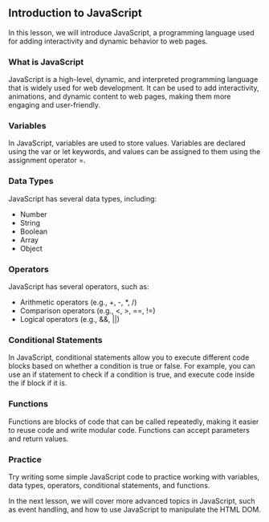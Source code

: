 ## Introduction to JavaScript

In this lesson, we will introduce JavaScript, a programming language used for adding interactivity and dynamic behavior to web pages.

### What is JavaScript

JavaScript is a high-level, dynamic, and interpreted programming language that is widely used for web development. It can be used to add interactivity, animations, and dynamic content to web pages, making them more engaging and user-friendly.

### Variables

In JavaScript, variables are used to store values. Variables are declared using the var or let keywords, and values can be assigned to them using the assignment operator =.

### Data Types

JavaScript has several data types, including:

- Number
- String
- Boolean
- Array
- Object

### Operators

JavaScript has several operators, such as:

- Arithmetic operators (e.g., +, -, \*, /)
- Comparison operators (e.g., <, >, ==, !=)
- Logical operators (e.g., &&, ||)

### Conditional Statements

In JavaScript, conditional statements allow you to execute different code blocks based on whether a condition is true or false. For example, you can use an if statement to check if a condition is true, and execute code inside the if block if it is.

### Functions

Functions are blocks of code that can be called repeatedly, making it easier to reuse code and write modular code. Functions can accept parameters and return values.

### Practice

Try writing some simple JavaScript code to practice working with variables, data types, operators, conditional statements, and functions.

In the next lesson, we will cover more advanced topics in JavaScript, such as event handling, and how to use JavaScript to manipulate the HTML DOM.
